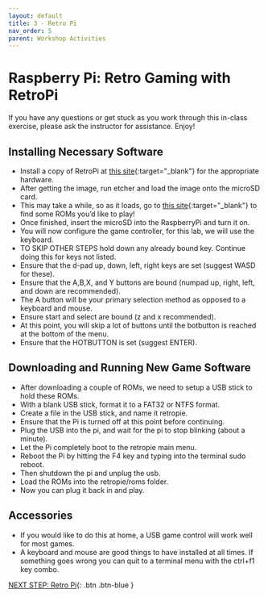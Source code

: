 ```yaml
---
layout: default
title: 3 - Retro Pi
nav_order: 5
parent: Workshop Activities
---
```

# Raspberry Pi: Retro Gaming with RetroPi
If you have any questions or get stuck as you work through this in-class exercise, please ask the instructor for assistance. Enjoy!

## Installing Necessary Software
- Install a copy of RetroPi at [this site](https://retropie.org.uk/download/){:target="_blank"} for the appropriate hardware.
- After getting the image, run etcher and load the image onto the microSD card.
- This may take a while, so as it loads, go to [this site](https://www.downloadroms.io/){:target="_blank"}  to find some ROMs you’d like to play! 
- Once finished, insert the microSD into the RaspberryPi and turn it on.
- You will now configure the game controller, for this lab, we will use the keyboard.
- TO SKIP OTHER STEPS hold down any already bound key. Continue doing this for keys not listed.
- Ensure that the d-pad up, down, left, right keys are set (suggest WASD for these).
- Ensure that the A,B,X, and Y buttons are bound (numpad up, right, left, and down are recommended).
- The A button will be your primary selection method as opposed to a keyboard and mouse.
- Ensure start and select are bound (z and x recommended).
- At this point, you will skip a lot of buttons until the botbutton is reached at the bottom of the menu.
- Ensure that the HOTBUTTON is set (suggest ENTER).

## Downloading and Running New Game Software
- After downloading a couple of ROMs, we need to setup a USB stick to hold these ROMs.
- With a blank USB stick, format it to a FAT32 or NTFS format.
- Create a file in the USB stick, and name it retropie.
- Ensure that the Pi is turned off at this point before continuing.
- Plug the USB into the pi, and wait for the pi to stop blinking (about a minute).
- Let the Pi completely boot to the retropie main menu. 
- Reboot the Pi by hitting the F4 key and typing into the terminal sudo reboot.
- Then shutdown the pi and unplug the usb.
- Load the ROMs into the retropie/roms folder.
- Now you can plug it back in and play.

## Accessories
-  If you would like to do this at home, a USB game control will work well for most games.
-  A keyboard and mouse are good things to have installed at all times. If something goes wrong you can quit to a terminal menu with the ctrl+f1 key combo.


[NEXT STEP: Retro Pi](https://richmccue.github.io/raspberry-pi/retro_pi.html){: .btn .btn-blue }

